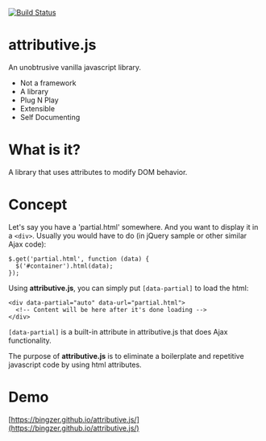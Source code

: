 [![Build Status](https://travis-ci.org/bingzer/attributive.js.svg?branch=master)](https://travis-ci.org/bingzer/attributive.js)

# attributive.js
An unobtrusive vanilla javascript library.

* Not a framework
* A library
* Plug N Play
* Extensible
* Self Documenting

# What is it?
A library that uses attributes to modify
DOM behavior.

# Concept
Let's say you have a 'partial.html' somewhere.
And you want to display it in a `<div>`.
Usually you would have to do (in jQuery sample or other similar Ajax code):
```
$.get('partial.html', function (data) {
  $('#container').html(data);
});
```
Using **attributive.js**, you can simply put `[data-partial]` to load the html:
```
<div data-partial="auto" data-url="partial.html">
  <!-- Content will be here after it's done loading -->
</div>
```
`[data-partial]` is a built-in attribute in attributive.js that does Ajax functionality.

The purpose of **attributive.js** is to eliminate a boilerplate and repetitive javascript code by using html attributes.

# Demo
[https://bingzer.github.io/attributive.js/](https://bingzer.github.io/attributive.js/)
